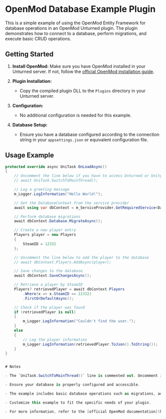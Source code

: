 # OpenMod Database Example Plugin

This is a simple example of using the OpenMod Entity Framework for database operations in an OpenMod Unturned plugin. The plugin demonstrates how to connect to a database, perform migrations, and execute basic CRUD operations.

## Getting Started

1. **Install OpenMod:** Make sure you have OpenMod installed in your Unturned server. If not, follow the [official OpenMod installation guide](https://openmod.github.io/openmod-docs/devdoc/guides/getting-started.html).

2. **Plugin Installation:**
    - Copy the compiled plugin DLL to the `Plugins` directory in your Unturned server.

3. **Configuration:**
    - No additional configuration is needed for this example.

4. **Database Setup:**
    - Ensure you have a database configured according to the connection string in your `appsettings.json` or equivalent configuration file.

## Usage Example

```csharp
protected override async UniTask OnLoadAsync()
{
    // Uncomment the line below if you have to access Unturned or UnityEngine APIs
    // await UniTask.SwitchToMainThread();

    // Log a greeting message
    m_Logger.LogInformation("Hello World!");

    // Get the DatabaseContext from the service provider
    await using var dbContext = m_ServiceProvider.GetRequiredService<DatabaseContext>();

    // Perform database migrations
    await dbContext.Database.MigrateAsync();

    // Create a new player entry
    Players player = new Players
    {
        SteamID = 12332
    };

    // Uncomment the line below to add the player to the database
    // await dbContext.Players.AddAsync(player);

    // Save changes to the database
    await dbContext.SaveChangesAsync();

    // Retrieve a player by SteamID
    Players? retrievedPlayer = await dbContext.Players
        .Where(x => x.SteamID == 12332)
        .FirstOrDefaultAsync();

    // Check if the player was found
    if (retrievedPlayer is null)
    {
        m_Logger.LogInformation("Couldn't find the user.");
    }
    else
    {
        // Log the player information
        m_Logger.LogInformation(retrievedPlayer.ToJson().ToString());
    }
}


# Notes

- The `UniTask.SwitchToMainThread()` line is commented out. Uncomment it if you need to access Unturned or UnityEngine APIs within the `OnLoadAsync` method.

- Ensure your database is properly configured and accessible.

- The example includes basic database operations such as migrations, adding a player, and retrieving a player by SteamID.

- Customize this example to fit the specific needs of your plugin.

- For more information, refer to the [official OpenMod documentation](https://openmod.github.io/openmod-docs/devdoc/guides/getting-started.html).
